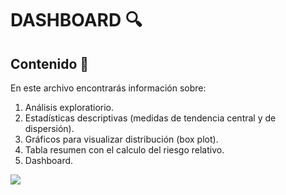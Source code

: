 # DASHBOARD :mag:

## Contenido :dart:

En este archivo encontrarás información sobre:

1. Análisis exploratiorio.
2. Estadísticas descriptivas (medidas de tendencia central y de dispersión).
3. Gráficos para visualizar distribución (box plot).
5. Tabla resumen con el calculo del riesgo relativo.
6. Dashboard.

![](/Imagenes/Dashboard-hipotesis.png)
